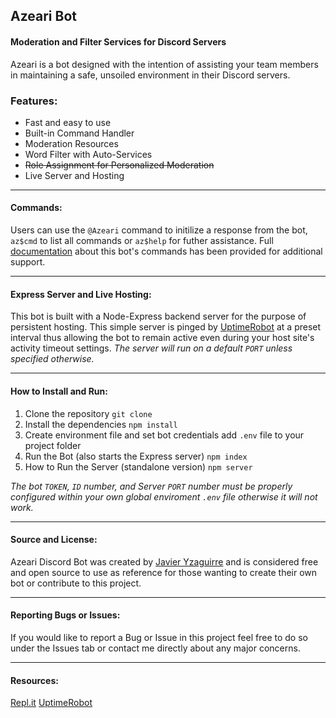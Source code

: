 ## Azeari Bot
#### Moderation and Filter Services for Discord Servers
Azeari is a bot designed with the intention of assisting your team members in maintaining a safe, unsoiled environment in their Discord servers. 
### **Features:**
* Fast and easy to use
* Built-in Command Handler
* Moderation Resources 
* Word Filter with Auto-Services
* ~~Role Assignment for Personalized Moderation~~
* Live Server and Hosting
___
#### **Commands:**
Users can use the `@Azeari` command to initilize a response from the bot,  `az$cmd` to list all commands or `az$help` for futher assistance. Full [documentation](#./commands/command.md) about this bot's commands has been provided for additional support.  
___
#### **Express Server and Live Hosting:**
This bot is built with a Node-Express backend server for the purpose of persistent hosting. This simple server is pinged by [UptimeRobot](https://uptimerobot.com) at a preset interval thus allowing the bot to remain active even during your host site's activity timeout settings. 
*The server will run on a default `PORT` unless specified otherwise.*
___
#### **How to Install and Run:**
1. Clone the repository
`git clone` 
2. Install the dependencies
`npm install` 
3. Create environment file and set bot credentials
 add `.env` file to your project folder
4. Run the Bot (also starts the Express server)
`npm index`
5. How to Run the Server (standalone version)
`npm server`

*The bot `TOKEN`, `ID` number, and Server `PORT` number must be properly configured within your own global enviroment `.env` file otherwise it will not work.*
___
#### **Source and License:**
Azeari Discord Bot was created by [Javier Yzaguirre](https://github.com/inglorious-ratbastard) and is considered free and open source to use as reference for those wanting to create their own bot or contribute to this project. 
___
#### **Reporting Bugs or Issues:**
If you would like to report a Bug or Issue in this project feel free to do so under the Issues tab or contact me directly about any major concerns. 
___
#### **Resources:**
[Repl.it](https://repl.it/)
[UptimeRobot](https://uptimerobot.com/)